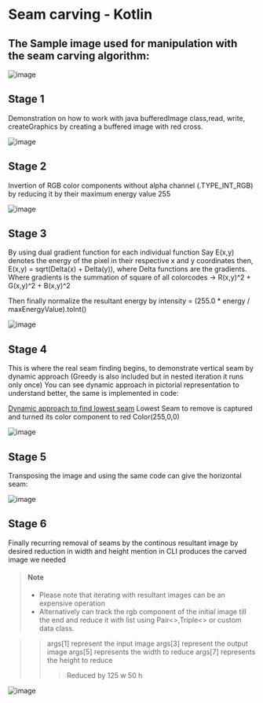 # Seam carving - Kotlin

## The Sample image used for manipulation with the seam carving algorithm:

![image](https://github.com/Skyliner-dev/SeamCarvingKotlin/assets/109461607/bf692047-723a-4de3-921e-35e2b58bb60f)


## Stage 1

Demonstration on how to work with java bufferedImage class,read, write, createGraphics by creating a buffered image with red cross.

![image](https://github.com/Skyliner-dev/SeamCarvingKotlin/assets/109461607/1101cdfb-cad2-498b-9ffc-932d60e7e2c9)

## Stage 2

Invertion of RGB color components without alpha channel (.TYPE_INT_RGB) by reducing it by their maximum energy value 255

![image](https://github.com/Skyliner-dev/SeamCarvingKotlin/assets/109461607/708125c8-a82c-451b-948f-08a58711fd2f)

## Stage 3

By using dual gradient function for each individual function
Say E(x,y) denotes the energy of the pixel in their respective x and y coordinates then,
E(x,y) = sqrt(Delta(x) + Delta(y)), where Delta functions are the gradients.
Where gradients is the summation of square of all colorcodes -> R(x,y)^2 + G(x,y)^2 + B(x,y)^2

Then finally normalize the resultant energy by
intensity = (255.0 * energy / maxEnergyValue).toInt()

![image](https://github.com/Skyliner-dev/SeamCarvingKotlin/assets/109461607/2a490ce0-22c4-4f81-9b86-c95063317622)

## Stage 4

This is where the real seam finding begins, to demonstrate vertical seam by dynamic approach (Greedy is also included but in nested iteration it runs only once)
You can see dynamic approach in pictorial representation to understand better, the same is implemented in code:

[Dynamic approach to find lowest seam](https://en.m.wikipedia.org/wiki/Seam_carving#Dynamic_programming) Lowest Seam to remove is captured and turned its color component to red Color(255,0,0)

![image](https://github.com/Skyliner-dev/SeamCarvingKotlin/assets/109461607/9d7963fb-11f6-4c96-8b3a-a67194119835)

## Stage 5

Transposing the image and using the same code can give the horizontal seam:

![image](https://github.com/Skyliner-dev/SeamCarvingKotlin/assets/109461607/690700dd-08ea-47f4-b33c-7df23a2c6df9)

## Stage 6

Finally recurring removal of seams by the continous resultant image by desired reduction in width and height mention in CLI produces the carved image we needed
> #### Note
>
> - Please note that iterating with resultant images can be an expensive operation
> - Alternatively can track the rgb component of the initial image till the end and reduce it with list using Pair<>,Triple<> or custom data class.
 
>> args[1] represent the input image
>> args[3] represent the output image
>> args[5] represents the width to reduce
>> args[7] represents the height to reduce
>>> Reduced by 125 w 50 h

![image](https://github.com/Skyliner-dev/SeamCarvingKotlin/assets/109461607/c7ac3375-aef6-4d96-9261-8e44ad013b50)
